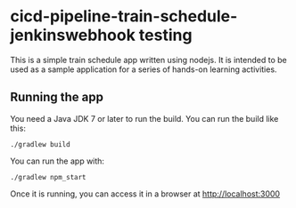 # cicd-pipeline-train-schedule-jenkinswebhook testing

This is a simple train schedule app written using nodejs. It is intended to be used as a sample application for a series of hands-on learning activities.

## Running the app 

You need a Java JDK 7 or later to run the build. You can run the build like this:

    ./gradlew build

You can run the app with:

    ./gradlew npm_start

Once it is running, you can access it in a browser at [http://localhost:3000](http://localhost:3000)
